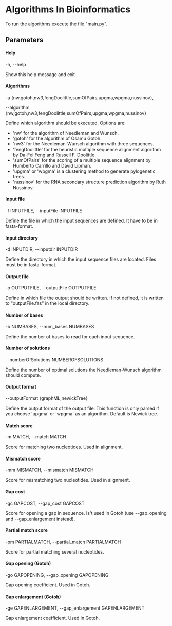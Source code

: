 # Algorithms In Bioinformatics
To run the algorithms execute the file "main.py".

## Parameters

#### Help
  -h, --help

  Show this help message and exit

#### Algorithms

  -a {nw,gotoh,nw3,fengDoolittle,sumOfPairs,upgma,wpgma,nussinov},

  --algorithm {nw,gotoh,nw3,fengDoolittle,sumOfPairs,upgma,wpgma,nussinov}

  Define which algorithm should be executed. Options are:

  * 'nw' for the algorithm of Needleman and Wunsch.
  * 'gotoh' for the algorithm of Osamu Gotoh.
  * 'nw3' for the Needleman-Wunsch algorithm with three sequences.
  * 'fengDoolittle' for the heuristic multiple sequence alignment algorithm by Da-Fei Feng and Russell F. Doolittle.
  * 'sumOfPairs' for the scoring of a multiple sequence alignment by Humberto Carrillo and David Lipman.
  * 'upgma' or 'wpgma' is a clustering method to generate pylogenetic trees.
  * 'nussinov' for the RNA secondary structure prediction algorithm by Ruth
  Nussinov.

#### Input file

  -f INPUTFILE, --inputFile INPUTFILE

  Define the file in which the input sequences are defined. It have to be in fasta-format.

#### Input directory

  -d INPUTDIR, --inputdir INPUTDIR

  Define the directory in which the input sequence files are located. Files must be in fasta-format.

#### Output file

  -o OUTPUTFILE, --outputFile OUTPUTFILE

  Define in which file the output should be written. If
  not defined, it is written to "outputFile.fas" in the
  local directory.

#### Number of bases

  -b NUMBASES, --num_bases NUMBASES

  Define the number of bases to read for each input sequence.

#### Number of solutions

  --numberOfSolutions NUMBEROFSOLUTIONS

  Define the number of optimal solutions the Needleman-Wunsch algorithm should compute.

#### Output format

  --outputFormat {graphML,newickTree}

  Define the output format of the output file. This function is only parsed if you choose 'upgma' or 'wpgma' as an algorithm. Default is Newick tree.

#### Match score

  -m MATCH, --match MATCH

  Score for matching two nucleotides. Used in alignment.

#### Mismatch score

  -mm MISMATCH, --mismatch MISMATCH

  Score for mismatching two nucleotides. Used in alignment.

#### Gap cost

  -gc GAPCOST, --gap_cost GAPCOST

  Score for opening a gap in sequence. Is't used in Gotoh (use --gap_opening and --gap_enlargement instead).

#### Partial match score

  -pm PARTIALMATCH, --partial_match PARTIALMATCH

  Score for partial matching several nucleotides.

#### Gap opening (Gotoh)

  -go GAPOPENING, --gap_opening GAPOPENING

  Gap opening coefficient. Used in Gotoh.

#### Gap enlargement (Gotoh)
  -ge GAPENLARGEMENT, --gap_enlargement GAPENLARGEMENT

  Gap enlargement coefficient. Used in Gotoh.
